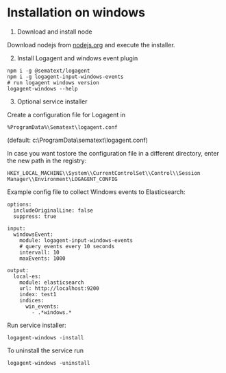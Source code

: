 # Installation on windows

1) Download and install node

Download nodejs from [nodejs.org](https://nodejs.org/en/download/) and execute the installer. 

2) Install Logagent and windows event plugin

```
npm i -g @sematext/logagent
npm i -g logagent-input-windows-events
# run logagent windows version 
logagent-windows --help 
```

3) Optional service installer

Create a configuration file for Logagent in 
```
%ProgramData%\Sematext\logagent.conf
```  
(default: c:\ProgramData\sematext\logagent.conf)

In case you want tostore the configuration file in a different directory, enter the new path in the registry:

```
HKEY_LOCAL_MACHINE\\System\\CurrentControlSet\\Control\\Session Manager\\Environment\LOGAGENT_CONFIG
```

Example config file to collect Windows events to Elasticsearch: 

```
options:
  includeOriginalLine: false
  suppress: true

input:
  windowsEvent:
    module: logagent-input-windows-events 
    # query events every 10 seconds
    intervall: 10
    maxEvents: 1000

output:  
  local-es:
    module: elasticsearch
    url: http://localhost:9200
    index: test1
    indices:  
      win_events:
        - .*windows.*
```

Run service installer: 


```
logagent-windows -install
```

To uninstall the service run 

```
logagent-windows -uninstall
```







